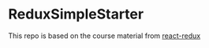 # ReduxSimpleStarter

This repo is based on the course material from [react-redux](https://www.udemy.com/react-redux/)
